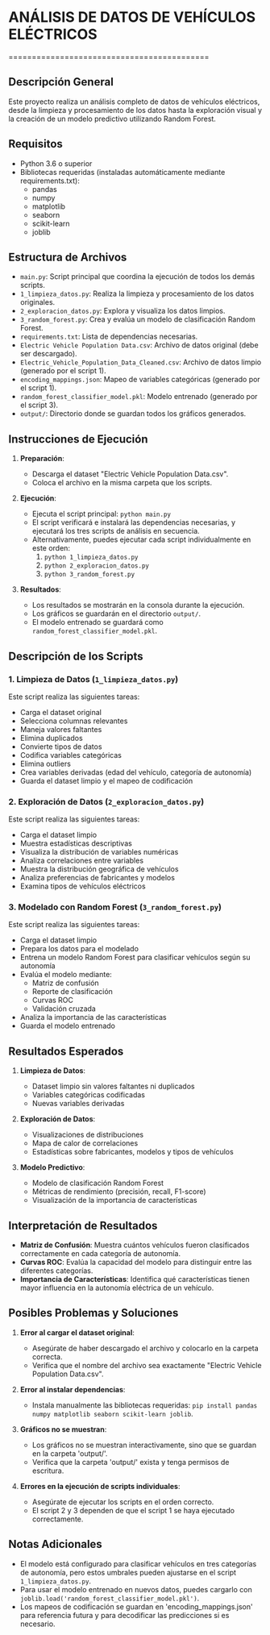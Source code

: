 # ANÁLISIS DE DATOS DE VEHÍCULOS ELÉCTRICOS
===========================================

## Descripción General

Este proyecto realiza un análisis completo de datos de vehículos eléctricos, desde la limpieza y procesamiento de los datos hasta la exploración visual y la creación de un modelo predictivo utilizando Random Forest.

## Requisitos

- Python 3.6 o superior
- Bibliotecas requeridas (instaladas automáticamente mediante requirements.txt):
  - pandas
  - numpy
  - matplotlib
  - seaborn
  - scikit-learn
  - joblib

## Estructura de Archivos

- `main.py`: Script principal que coordina la ejecución de todos los demás scripts.
- `1_limpieza_datos.py`: Realiza la limpieza y procesamiento de los datos originales.
- `2_exploracion_datos.py`: Explora y visualiza los datos limpios.
- `3_random_forest.py`: Crea y evalúa un modelo de clasificación Random Forest.
- `requirements.txt`: Lista de dependencias necesarias.
- `Electric Vehicle Population Data.csv`: Archivo de datos original (debe ser descargado).
- `Electric_Vehicle_Population_Data_Cleaned.csv`: Archivo de datos limpio (generado por el script 1).
- `encoding_mappings.json`: Mapeo de variables categóricas (generado por el script 1).
- `random_forest_classifier_model.pkl`: Modelo entrenado (generado por el script 3).
- `output/`: Directorio donde se guardan todos los gráficos generados.

## Instrucciones de Ejecución

1. **Preparación**:
   - Descarga el dataset "Electric Vehicle Population Data.csv".
   - Coloca el archivo en la misma carpeta que los scripts.

2. **Ejecución**:
   - Ejecuta el script principal: `python main.py`
   - El script verificará e instalará las dependencias necesarias, y ejecutará los tres scripts de análisis en secuencia.
   - Alternativamente, puedes ejecutar cada script individualmente en este orden:
     1. `python 1_limpieza_datos.py`
     2. `python 2_exploracion_datos.py`
     3. `python 3_random_forest.py`

3. **Resultados**:
   - Los resultados se mostrarán en la consola durante la ejecución.
   - Los gráficos se guardarán en el directorio `output/`.
   - El modelo entrenado se guardará como `random_forest_classifier_model.pkl`.

## Descripción de los Scripts

### 1. Limpieza de Datos (`1_limpieza_datos.py`)

Este script realiza las siguientes tareas:
- Carga el dataset original
- Selecciona columnas relevantes
- Maneja valores faltantes
- Elimina duplicados
- Convierte tipos de datos
- Codifica variables categóricas
- Elimina outliers
- Crea variables derivadas (edad del vehículo, categoría de autonomía)
- Guarda el dataset limpio y el mapeo de codificación

### 2. Exploración de Datos (`2_exploracion_datos.py`)

Este script realiza las siguientes tareas:
- Carga el dataset limpio
- Muestra estadísticas descriptivas
- Visualiza la distribución de variables numéricas
- Analiza correlaciones entre variables
- Muestra la distribución geográfica de vehículos
- Analiza preferencias de fabricantes y modelos
- Examina tipos de vehículos eléctricos

### 3. Modelado con Random Forest (`3_random_forest.py`)

Este script realiza las siguientes tareas:
- Carga el dataset limpio
- Prepara los datos para el modelado
- Entrena un modelo Random Forest para clasificar vehículos según su autonomía
- Evalúa el modelo mediante:
  - Matriz de confusión
  - Reporte de clasificación
  - Curvas ROC
  - Validación cruzada
- Analiza la importancia de las características
- Guarda el modelo entrenado

## Resultados Esperados

1. **Limpieza de Datos**:
   - Dataset limpio sin valores faltantes ni duplicados
   - Variables categóricas codificadas
   - Nuevas variables derivadas

2. **Exploración de Datos**:
   - Visualizaciones de distribuciones
   - Mapa de calor de correlaciones
   - Estadísticas sobre fabricantes, modelos y tipos de vehículos

3. **Modelo Predictivo**:
   - Modelo de clasificación Random Forest
   - Métricas de rendimiento (precisión, recall, F1-score)
   - Visualización de la importancia de características

## Interpretación de Resultados

- **Matriz de Confusión**: Muestra cuántos vehículos fueron clasificados correctamente en cada categoría de autonomía.
- **Curvas ROC**: Evalúa la capacidad del modelo para distinguir entre las diferentes categorías.
- **Importancia de Características**: Identifica qué características tienen mayor influencia en la autonomía eléctrica de un vehículo.

## Posibles Problemas y Soluciones

1. **Error al cargar el dataset original**:
   - Asegúrate de haber descargado el archivo y colocarlo en la carpeta correcta.
   - Verifica que el nombre del archivo sea exactamente "Electric Vehicle Population Data.csv".

2. **Error al instalar dependencias**:
   - Instala manualmente las bibliotecas requeridas: `pip install pandas numpy matplotlib seaborn scikit-learn joblib`.

3. **Gráficos no se muestran**:
   - Los gráficos no se muestran interactivamente, sino que se guardan en la carpeta 'output/'.
   - Verifica que la carpeta 'output/' exista y tenga permisos de escritura.

4. **Errores en la ejecución de scripts individuales**:
   - Asegúrate de ejecutar los scripts en el orden correcto.
   - El script 2 y 3 dependen de que el script 1 se haya ejecutado correctamente.

## Notas Adicionales

- El modelo está configurado para clasificar vehículos en tres categorías de autonomía, pero estos umbrales pueden ajustarse en el script `1_limpieza_datos.py`.
- Para usar el modelo entrenado en nuevos datos, puedes cargarlo con `joblib.load('random_forest_classifier_model.pkl')`.
- Los mapeos de codificación se guardan en 'encoding_mappings.json' para referencia futura y para decodificar las predicciones si es necesario.
